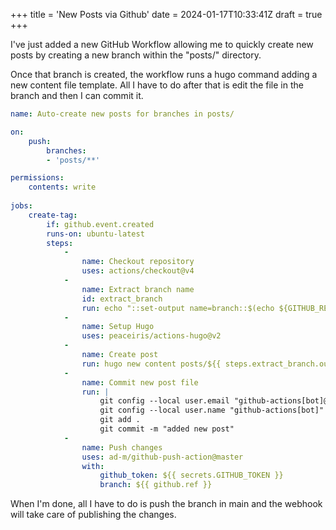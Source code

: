 +++
title = 'New Posts via Github'
date = 2024-01-17T10:33:41Z
draft = true
+++

I've just added a new GitHub Workflow allowing me to quickly create
new posts by creating a new branch within the "posts/" directory.

Once that branch is created, the workflow runs a hugo command adding a new content file template.
All I have to do after that is edit the file in the branch and then I can commit it.

```yaml
name: Auto-create new posts for branches in posts/

on:
    push:
        branches:
        - 'posts/**'

permissions: 
    contents: write
    
jobs:
    create-tag:
        if: github.event.created
        runs-on: ubuntu-latest
        steps:
            -
                name: Checkout repository
                uses: actions/checkout@v4
            -
                name: Extract branch name
                id: extract_branch
                run: echo "::set-output name=branch::$(echo ${GITHUB_REF#refs/heads/posts/})"
            -   
                name: Setup Hugo
                uses: peaceiris/actions-hugo@v2
            -
                name: Create post
                run: hugo new content posts/${{ steps.extract_branch.outputs.branch }}.md
            - 
                name: Commit new post file
                run: |
                    git config --local user.email "github-actions[bot]@users.noreply.github.com"
                    git config --local user.name "github-actions[bot]"
                    git add .
                    git commit -m "added new post"
            -
                name: Push changes
                uses: ad-m/github-push-action@master
                with:
                    github_token: ${{ secrets.GITHUB_TOKEN }}
                    branch: ${{ github.ref }}
```

When I'm done, all I have to do is push the branch in main and the webhook will take care of publishing the changes.
